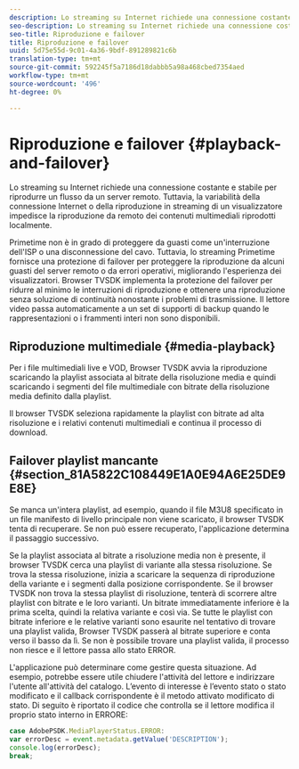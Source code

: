 ```yaml
---
description: Lo streaming su Internet richiede una connessione costante e stabile per riprodurre un flusso da un server remoto. Tuttavia, la variabilità della connessione Internet o della riproduzione in streaming di un visualizzatore impedisce la riproduzione da remoto dei contenuti multimediali riprodotti localmente.
seo-description: Lo streaming su Internet richiede una connessione costante e stabile per riprodurre un flusso da un server remoto. Tuttavia, la variabilità della connessione Internet o della riproduzione in streaming di un visualizzatore impedisce la riproduzione da remoto dei contenuti multimediali riprodotti localmente.
seo-title: Riproduzione e failover
title: Riproduzione e failover
uuid: 5d75e55d-9c01-4a36-9bdf-891289821c6b
translation-type: tm+mt
source-git-commit: 592245f5a7186d18dabbb5a98a468cbed7354aed
workflow-type: tm+mt
source-wordcount: '496'
ht-degree: 0%

---
```



# Riproduzione e failover {#playback-and-failover}

Lo streaming su Internet richiede una connessione costante e stabile per riprodurre un flusso da un server remoto. Tuttavia, la variabilità della connessione Internet o della riproduzione in streaming di un visualizzatore impedisce la riproduzione da remoto dei contenuti multimediali riprodotti localmente.

Primetime non è in grado di proteggere da guasti come un&#39;interruzione dell&#39;ISP o una disconnessione del cavo. Tuttavia, lo streaming Primetime fornisce una protezione di failover per proteggere la riproduzione da alcuni guasti del server remoto o da errori operativi, migliorando l&#39;esperienza dei visualizzatori. Browser TVSDK implementa la protezione del failover per ridurre al minimo le interruzioni di riproduzione e ottenere una riproduzione senza soluzione di continuità nonostante i problemi di trasmissione. Il lettore video passa automaticamente a un set di supporti di backup quando le rappresentazioni o i frammenti interi non sono disponibili.

## Riproduzione multimediale {#media-playback}

Per i file multimediali live e VOD, Browser TVSDK avvia la riproduzione scaricando la playlist associata al bitrate della risoluzione media e quindi scaricando i segmenti del file multimediale con bitrate della risoluzione media definito dalla playlist.

Il browser TVSDK seleziona rapidamente la playlist con bitrate ad alta risoluzione e i relativi contenuti multimediali e continua il processo di download.

## Failover playlist mancante {#section_81A5822C108449E1A0E94A6E25DE9E8E}

Se manca un&#39;intera playlist, ad esempio, quando il file M3U8 specificato in un file manifesto di livello principale non viene scaricato, il browser TVSDK tenta di recuperare. Se non può essere recuperato, l&#39;applicazione determina il passaggio successivo.

Se la playlist associata al bitrate a risoluzione media non è presente, il browser TVSDK cerca una playlist di variante alla stessa risoluzione. Se trova la stessa risoluzione, inizia a scaricare la sequenza di riproduzione della variante e i segmenti dalla posizione corrispondente. Se il browser TVSDK non trova la stessa playlist di risoluzione, tenterà di scorrere altre playlist con bitrate e le loro varianti. Un bitrate immediatamente inferiore è la prima scelta, quindi la relativa variante e così via. Se tutte le playlist con bitrate inferiore e le relative varianti sono esaurite nel tentativo di trovare una playlist valida, Browser TVSDK passerà al bitrate superiore e conta verso il basso da lì. Se non è possibile trovare una playlist valida, il processo non riesce e il lettore passa allo stato ERROR.

L&#39;applicazione può determinare come gestire questa situazione. Ad esempio, potrebbe essere utile chiudere l&#39;attività del lettore e indirizzare l&#39;utente all&#39;attività del catalogo. L’evento di interesse è l’evento stato o stato modificato e il callback corrispondente è il metodo attivato modificato di stato. Di seguito è riportato il codice che controlla se il lettore modifica il proprio stato interno in ERRORE:

```js
case AdobePSDK.MediaPlayerStatus.ERROR:  
var errorDesc = event.metadata.getValue('DESCRIPTION'); 
console.log(errorDesc); 
break; 
```
